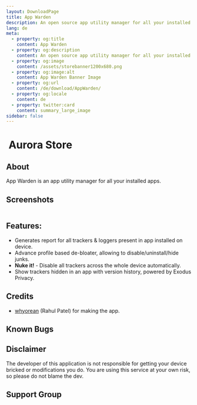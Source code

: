 ```yaml
---
layout: DownloadPage
title: App Warden
description: An open source app utility manager for all your installed apps.
lang: de
meta:
  - property: og:title
    content: App Warden
  - property: og:description
    content: An open source app utility manager for all your installed apps.
  - property: og:image
    content: /assets/storebanner1200x680.png
  - property: og:image:alt
    content: App Warden Banner Image
  - property: og:url
    content: /de/download/AppWarden/
  - property: og:locale
    content: de
  - property: twitter:card
    content: summary_large_image
sidebar: false
---
```


# <img class="headerLogo" :src="$withBase('/icons/app_warden.png')"> Aurora Store

## About

App Warden is an app utility manager for all your installed apps.

## Screenshots

<img class="zoomable" :src="$withBase('/assets/screenshots_store.png')"/>

## Features:

-   Generates report for all trackers & loggers present in app installed on device.
-   Advance profile based de-bloater, allowing to disable/uninstall/hide junks.
-   **Nuke it!** - Disable all trackers across the whole device automatically.
-   Show trackers hidden in an app with version history, powered by Exodus Privacy.

## Credits

-   [whyorean](https://gitlab.com/whyorean/) (Rahul Patel) for making the app.

## Known Bugs

## Disclaimer

The developer of this application is not responsible for getting your device bricked or modifications you do. You are using this service at your own risk, so please do not blame the dev.

## Support Group

<p align="center">
	<a href="tg://resolve?domain=aurorafficial" target="_blank" rel="noopener">
    <img :src="$withBase('/assets/tg-auroraofficial-qr.png')" width="175px" style="border-radius: 15px;" />
  </a>
</p>